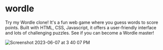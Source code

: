 # wordle
Try my Wordle clone! It's a fun web game where you guess words to score points. Built with HTML, CSS, Javascript, it offers a user-friendly interface and lots of challenging puzzles. See if you can become a Wordle master!

![Screenshot 2023-06-07 at 3 40 07 PM](https://github.com/navya0405/wordle/assets/73122579/2049e937-db75-41c4-bf7d-bcdb9ae80a12)

